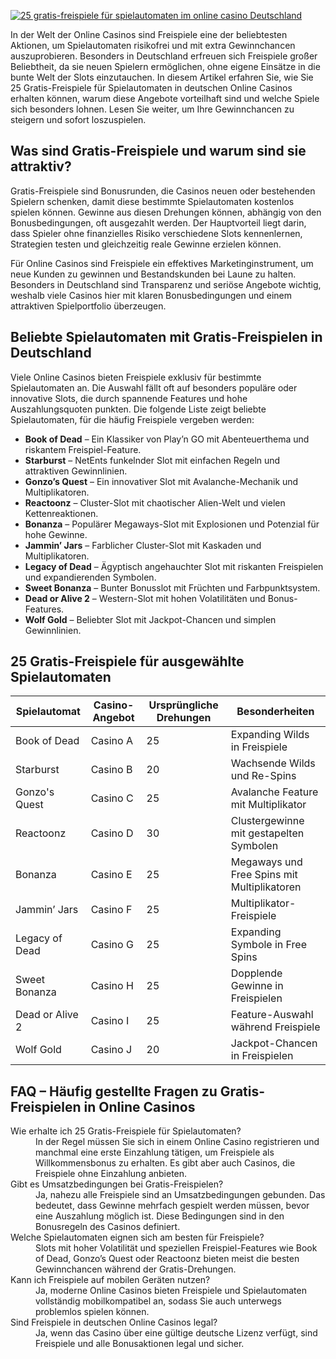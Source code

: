 [![25 gratis-freispiele für spielautomaten im online casino Deutschland](https://123-caf.pages.dev/gitsignup.png)](https://vrmoo.ru/Bt82HjjY)

<p>In der Welt der Online Casinos sind Freispiele eine der beliebtesten Aktionen, um Spielautomaten risikofrei und mit extra Gewinnchancen auszuprobieren. Besonders in Deutschland erfreuen sich Freispiele großer Beliebtheit, da sie neuen Spielern ermöglichen, ohne eigene Einsätze in die bunte Welt der Slots einzutauchen. In diesem Artikel erfahren Sie, wie Sie 25 Gratis-Freispiele für Spielautomaten in deutschen Online Casinos erhalten können, warum diese Angebote vorteilhaft sind und welche Spiele sich besonders lohnen. Lesen Sie weiter, um Ihre Gewinnchancen zu steigern und sofort loszuspielen.</p>  <h2>Was sind Gratis-Freispiele und warum sind sie attraktiv?</h2> <p>Gratis-Freispiele sind Bonusrunden, die Casinos neuen oder bestehenden Spielern schenken, damit diese bestimmte Spielautomaten kostenlos spielen können. Gewinne aus diesen Drehungen können, abhängig von den Bonusbedingungen, oft ausgezahlt werden. Der Hauptvorteil liegt darin, dass Spieler ohne finanzielles Risiko verschiedene Slots kennenlernen, Strategien testen und gleichzeitig reale Gewinne erzielen können.</p> <p>Für Online Casinos sind Freispiele ein effektives Marketinginstrument, um neue Kunden zu gewinnen und Bestandskunden bei Laune zu halten. Besonders in Deutschland sind Transparenz und seriöse Angebote wichtig, weshalb viele Casinos hier mit klaren Bonusbedingungen und einem attraktiven Spielportfolio überzeugen.</p>  <h2>Beliebte Spielautomaten mit Gratis-Freispielen in Deutschland</h2> <p>Viele Online Casinos bieten Freispiele exklusiv für bestimmte Spielautomaten an. Die Auswahl fällt oft auf besonders populäre oder innovative Slots, die durch spannende Features und hohe Auszahlungsquoten punkten. Die folgende Liste zeigt beliebte Spielautomaten, für die häufig Freispiele vergeben werden:</p>  <ul>   <li><strong>Book of Dead</strong> – Ein Klassiker von Play’n GO mit Abenteuerthema und riskantem Freispiel-Feature.</li>   <li><strong>Starburst</strong> – NetEnts funkelnder Slot mit einfachen Regeln und attraktiven Gewinnlinien.</li>   <li><strong>Gonzo’s Quest</strong> – Ein innovativer Slot mit Avalanche-Mechanik und Multiplikatoren.</li>   <li><strong>Reactoonz</strong> – Cluster-Slot mit chaotischer Alien-Welt und vielen Kettenreaktionen.</li>   <li><strong>Bonanza</strong> – Populärer Megaways-Slot mit Explosionen und Potenzial für hohe Gewinne.</li>   <li><strong>Jammin’ Jars</strong> – Farblicher Cluster-Slot mit Kaskaden und Multiplikatoren.</li>   <li><strong>Legacy of Dead</strong> – Ägyptisch angehauchter Slot mit riskanten Freispielen und expandierenden Symbolen.</li>   <li><strong>Sweet Bonanza</strong> – Bunter Bonusslot mit Früchten und Farbpunktsystem.</li>   <li><strong>Dead or Alive 2</strong> – Western-Slot mit hohen Volatilitäten und Bonus-Features.</li>   <li><strong>Wolf Gold</strong> – Beliebter Slot mit Jackpot-Chancen und simplen Gewinnlinien.</li> </ul>  <h2>25 Gratis-Freispiele für ausgewählte Spielautomaten</h2> <table>   <thead>     <tr>       <th>Spielautomat</th>       <th>Casino-Angebot</th>       <th>Ursprüngliche Drehungen</th>       <th>Besonderheiten</th>     </tr>   </thead>   <tbody>     <tr><td>Book of Dead</td><td>Casino A</td><td>25</td><td>Expanding Wilds in Freispiele</td></tr>     <tr><td>Starburst</td><td>Casino B</td><td>20</td><td>Wachsende Wilds und Re-Spins</td></tr>     <tr><td>Gonzo's Quest</td><td>Casino C</td><td>25</td><td>Avalanche Feature mit Multiplikator</td></tr>     <tr><td>Reactoonz</td><td>Casino D</td><td>30</td><td>Clustergewinne mit gestapelten Symbolen</td></tr>     <tr><td>Bonanza</td><td>Casino E</td><td>25</td><td>Megaways und Free Spins mit Multiplikatoren</td></tr>     <tr><td>Jammin’ Jars</td><td>Casino F</td><td>25</td><td>Multiplikator-Freispiele</td></tr>     <tr><td>Legacy of Dead</td><td>Casino G</td><td>25</td><td>Expanding Symbole in Free Spins</td></tr>     <tr><td>Sweet Bonanza</td><td>Casino H</td><td>25</td><td>Dopplende Gewinne in Freispielen</td></tr>     <tr><td>Dead or Alive 2</td><td>Casino I</td><td>25</td><td>Feature-Auswahl während Freispiele</td></tr>     <tr><td>Wolf Gold</td><td>Casino J</td><td>20</td><td>Jackpot-Chancen in Freispielen</td></tr>   </tbody> </table>  <h2>FAQ – Häufig gestellte Fragen zu Gratis-Freispielen in Online Casinos</h2> <dl>   <dt>Wie erhalte ich 25 Gratis-Freispiele für Spielautomaten?</dt>   <dd>In der Regel müssen Sie sich in einem Online Casino registrieren und manchmal eine erste Einzahlung tätigen, um Freispiele als Willkommensbonus zu erhalten. Es gibt aber auch Casinos, die Freispiele ohne Einzahlung anbieten.</dd>      <dt>Gibt es Umsatzbedingungen bei Gratis-Freispielen?</dt>   <dd>Ja, nahezu alle Freispiele sind an Umsatzbedingungen gebunden. Das bedeutet, dass Gewinne mehrfach gespielt werden müssen, bevor eine Auszahlung möglich ist. Diese Bedingungen sind in den Bonusregeln des Casinos definiert.</dd>      <dt>Welche Spielautomaten eignen sich am besten für Freispiele?</dt>   <dd>Slots mit hoher Volatilität und speziellen Freispiel-Features wie Book of Dead, Gonzo’s Quest oder Reactoonz bieten meist die besten Gewinnchancen während der Gratis-Drehungen.</dd>      <dt>Kann ich Freispiele auf mobilen Geräten nutzen?</dt>   <dd>Ja, moderne Online Casinos bieten Freispiele und Spielautomaten vollständig mobilkompatibel an, sodass Sie auch unterwegs problemlos spielen können.</dd>      <dt>Sind Freispiele in deutschen Online Casinos legal?</dt>   <dd>Ja, wenn das Casino über eine gültige deutsche Lizenz verfügt, sind Freispiele und alle Bonusaktionen legal und sicher.</dd> </dl>